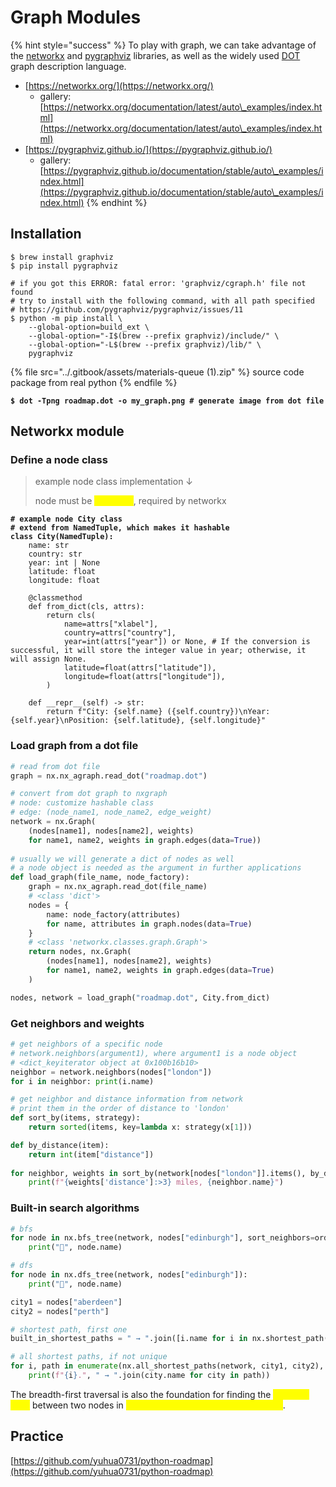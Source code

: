 # Graph Modules

{% hint style="success" %}
To play with graph, we can take advantage of the [networkx](https://networkx.org/) and [pygraphviz](https://pygraphviz.github.io/) libraries, as well as the widely used [DOT](https://en.wikipedia.org/wiki/DOT\_\(graph\_description\_language\)) graph description language.

* [https://networkx.org/](https://networkx.org/)
  * gallery: [https://networkx.org/documentation/latest/auto\_examples/index.html](https://networkx.org/documentation/latest/auto\_examples/index.html)
* [https://pygraphviz.github.io/](https://pygraphviz.github.io/)
  * gallery: [https://pygraphviz.github.io/documentation/stable/auto\_examples/index.html](https://pygraphviz.github.io/documentation/stable/auto\_examples/index.html)
{% endhint %}

## Installation

```shell
$ brew install graphviz
$ pip install pygraphviz

# if you got this ERROR: fatal error: 'graphviz/cgraph.h' file not found
# try to install with the following command, with all path specified
# https://github.com/pygraphviz/pygraphviz/issues/11
$ python -m pip install \
    --global-option=build_ext \
    --global-option="-I$(brew --prefix graphviz)/include/" \
    --global-option="-L$(brew --prefix graphviz)/lib/" \
    pygraphviz
```

{% file src="../.gitbook/assets/materials-queue (1).zip" %}
source code package from real python
{% endfile %}

<pre class="language-shell"><code class="lang-shell"><strong>$ dot -Tpng roadmap.dot -o my_graph.png # generate image from dot file
</strong></code></pre>

## Networkx module

### Define a node class

> example node class implementation ↓
>
> node must be <mark style="color:yellow;">**hashable**</mark>, required by networkx

<pre class="language-python"><code class="lang-python"><strong># example node City class
</strong><strong># extend from NamedTuple, which makes it hashable
</strong><strong>class City(NamedTuple):
</strong>    name: str
    country: str
    year: int | None
    latitude: float
    longitude: float

    @classmethod
    def from_dict(cls, attrs):
        return cls(
            name=attrs["xlabel"],
            country=attrs["country"],
            year=int(attrs["year"]) or None, # If the conversion is successful, it will store the integer value in year; otherwise, it will assign None.
            latitude=float(attrs["latitude"]),
            longitude=float(attrs["longitude"]),
        )
        
    def __repr__(self) -> str:
        return f"City: {self.name} ({self.country})\nYear: {self.year}\nPosition: {self.latitude}, {self.longitude}"
</code></pre>

### Load graph from a dot file

```python
# read from dot file
graph = nx.nx_agraph.read_dot("roadmap.dot")

# convert from dot graph to nxgraph
# node: customize hashable class
# edge: (node_name1, node_name2, edge_weight)
network = nx.Graph(
    (nodes[name1], nodes[name2], weights) 
    for name1, name2, weights in graph.edges(data=True))
    
# usually we will generate a dict of nodes as well
# a node object is needed as the argument in further applications
def load_graph(file_name, node_factory):
    graph = nx.nx_agraph.read_dot(file_name)
    # <class 'dict'> 
    nodes = {
        name: node_factory(attributes)
        for name, attributes in graph.nodes(data=True)
    }
    # <class 'networkx.classes.graph.Graph'>
    return nodes, nx.Graph(
        (nodes[name1], nodes[name2], weights)
        for name1, name2, weights in graph.edges(data=True)
    )

nodes, network = load_graph("roadmap.dot", City.from_dict)
```

### Get neighbors and weights

```python
# get neighbors of a specific node
# network.neighbors(argument1), where argument1 is a node object
# <dict_keyiterator object at 0x100b16b10>
neighbor = network.neighbors(nodes["london"])
for i in neighbor: print(i.name)

# get neighbor and distance information from network
# print them in the order of distance to 'london'
def sort_by(items, strategy):
    return sorted(items, key=lambda x: strategy(x[1]))

def by_distance(item):
    return int(item["distance"])
    
for neighbor, weights in sort_by(network[nodes["london"]].items(), by_distance):
    print(f"{weights['distance']:>3} miles, {neighbor.name}")
```

### Built-in search algorithms

```python
# bfs
for node in nx.bfs_tree(network, nodes["edinburgh"], sort_neighbors=order)):
    print("📍", node.name)

# dfs
for node in nx.dfs_tree(network, nodes["edinburgh"]):
    print("📍", node.name)

city1 = nodes["aberdeen"]
city2 = nodes["perth"]

# shortest path, first one
built_in_shortest_paths = " → ".join([i.name for i in nx.shortest_path(network, city1, city2)])

# all shortest paths, if not unique
for i, path in enumerate(nx.all_shortest_paths(network, city1, city2), 1):
    print(f"{i}.", " → ".join(city.name for city in path))
```

The breadth-first traversal is also the foundation for finding the <mark style="color:yellow;">**shortest path**</mark> between two nodes in <mark style="color:yellow;">**an undirected and unweighted graph**</mark>.

## Practice

[https://github.com/yuhua0731/python-roadmap](https://github.com/yuhua0731/python-roadmap)


